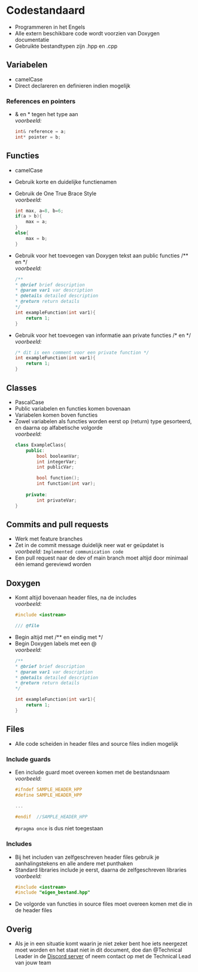 # Codestandaard
- Programmeren in het Engels
- Alle extern beschikbare code wordt voorzien van Doxygen documentatie
- Gebruikte bestandtypen zijn .hpp en .cpp

## Variabelen
- camelCase
- Direct declareren en definieren indien mogelijk
### References en pointers
- & en * tegen het type aan \
  *voorbeeld:*
    ```c++
    int& reference = a;
    int* pointer = b;
    ```

## Functies
- camelCase
- Gebruik korte en duidelijke functienamen
- Gebruik de One True Brace Style \
  *voorbeeld:*
    ```c++
    int max, a=8, b=6;
    if(a > b){
        max = a;
    }
    else{
        max = b;
    }
    ```

- Gebruik voor het toevoegen van Doxygen tekst aan public functies /** en */ \
  *voorbeeld:*
    ```c++
    /**
    * @brief brief description
    * @param var1 var description
    * @details detailed description
    * @return return details
    */
    int exampleFunction(int var1){
        return 1;
    }
    ```
- Gebruik voor het toevoegen van informatie aan private functies /* en */ \
  *voorbeeld:*
    ```c++
    /* dit is een comment voor een private function */
    int exampleFunction(int var1){
        return 1;
    }
    ```

## Classes
- PascalCase
- Public variabelen en functies komen bovenaan
- Variabelen komen boven functies
- Zowel variabelen als functies worden eerst op (return) type gesorteerd, en daarna op alfabetische volgorde \
  *voorbeeld:*
    ```c++
    class ExampleClass{
        public:
            bool booleanVar;
            int integerVar;
            int publicVar;

            bool function();
            int function(int var);
            
        private:
            int privateVar;
    }
    ```

## Commits and pull requests
- Werk met feature branches
- Zet in de commit message duidelijk neer wat er geüpdatet is \
  *voorbeeld:* `Implemented communication code`
- Een pull request naar de dev of main branch moet altijd door minimaal één iemand gereviewd worden

## Doxygen
- Komt altijd bovenaan header files, na de includes \
  *voorbeeld:*
    ```c++
    #include <iostream>

    /// @file
    ```
- Begin altijd met /** en eindig met */
- Begin Doxygen labels met een @ \
  *voorbeeld:*
    ```c++
    /**
    * @brief brief description
    * @param var1 var description
    * @details detailed description
    * @return return details
    */

    int exampleFunction(int var1){
        return 1;
    }
    ```

## Files
- Alle code scheiden in header files and source files indien mogelijk
### Include guards
- Een include guard moet overeen komen met de bestandsnaam \
  *voorbeeld:*
    ```c++
    #ifndef SAMPLE_HEADER_HPP
    #define SAMPLE_HEADER_HPP

    ...
        
    #endif  //SAMPLE_HEADER_HPP
    ```
    `#pragma once` is dus niet toegestaan
### Includes
- Bij het includen van zelfgeschreven header files gebruik je aanhalingstekens en alle andere met punthaken
- Standard libraries include je eerst, daarna de zelfgeschreven libraries \
  *voorbeeld:*
    ```c++
    #include <iostream>
    #include "eigen_bestand.hpp"
    ```
- De volgorde van functies in source files moet overeen komen met die in de header files


## Overig
- Als je in een situatie komt waarin je niet zeker bent hoe iets neergezet moet worden en het staat niet in dit document, doe dan @Technical Leader in de [Discord server](https://discord.gg/JZc7WXrrU3) of neem contact op met de Technical Lead van jouw team
